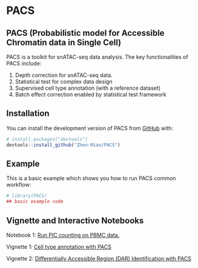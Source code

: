 
<!-- README.md is generated from README.Rmd. Please edit that file -->

# PACS

<!-- badges: start -->
<!-- badges: end -->

## PACS (Probabilistic model for Accessible Chromatin data in Single Cell)

PACS is a toolkit for snATAC-seq data analysis. The key functionalities
of PACS include:

1)  Depth correction for snATAC-seq data.
2)  Statistical test for complex data design
3)  Supervised cell type annotation (with a reference dataset)
4)  Batch effect correction enabled by statistical test framework

## Installation

You can install the development version of PACS from
[GitHub](https://github.com/) with:

``` r
# install.packages("devtools")
devtools::install_github("Zhen-Miao/PACS")
```

## Example

This is a basic example which shows you how to run PACS common workflow:

``` r
# library(PACS)
## basic example code
```

## Vignette and Interactive Notebooks

Notebook 1: [Run PIC counting on PBMC
data.](https://github.com/Zhen-Miao/PIC-snATAC/blob/main/vignettes/Run_PIC_counting_on_pbmc_3k_data.ipynb)

Vignette 1: [Cell type annotation with
PACS](https://htmlpreview.github.io/?https://github.com/Zhen-Miao/PACS/blob/main/vignettes/Vignette_1_PACS_cell_type_annotation.html)

Vignette 2: [Differentially Accessible Region (DAR) Identification with
PACS](https://htmlpreview.github.io/?https://github.com/Zhen-Miao/PACS/blob/main/vignettes/Vignette_1_PACS_cell_type_annotation.html)

